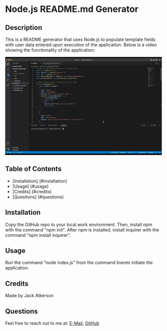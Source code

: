 # Node.js README.md Generator

## Description
This is a README generator that uses Node.js to populate template fields with user data entered upon execution of the application. Below is a video showing the functionality of the application:

![Demonstration video](./src/readme-generator-demo.gif)

## Table of Contents
- [Installation] (#installation)
- [Usage] (#usage)
- [Credits] (#credits)
- [Questions] (#questions)

## Installation
Copy the GitHub repo to your local work environment. Then, install npm with the command "npm init". After npm is installed, install inquirer with the command "npm install inquirer".

## Usage
Run the command "node index.js" from the command linento initiate the application.
## Credits
Made by Jack Atkerson

## Questions
Feel free to reach out to me at:
[E-Mail](mailto:jatkerson18@gmail.com),
[GitHub](https://github.com/JackAtkerson)